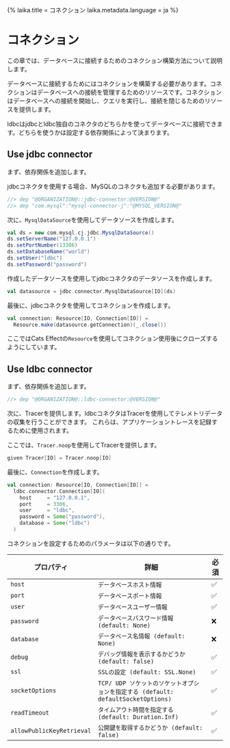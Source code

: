 {%
  laika.title = コネクション
  laika.metadata.language = ja
%}

# コネクション

この章では、データベースに接続するためのコネクション構築方法について説明します。

データベースに接続するためにはコネクションを構築する必要があります。コネクションはデータベースへの接続を管理するためのリソースです。コネクションはデータベースへの接続を開始し、クエリを実行し、接続を閉じるためのリソースを提供します。

ldbcはjdbcとldbc独自のコネクタのどちらかを使ってデータベースに接続できます。どちらを使うかは設定する依存関係によって決まります。

## Use jdbc connector

まず、依存関係を追加します。

jdbcコネクタを使用する場合、MySQLのコネクタも追加する必要があります。

```scala
//> dep "@ORGANIZATION@::jdbc-connector:@VERSION@"
//> dep "com.mysql":"mysql-connector-j":"@MYSQL_VERSION@"
```

次に、`MysqlDataSource`を使用してデータソースを作成します。

```scala
val ds = new com.mysql.cj.jdbc.MysqlDataSource()
ds.setServerName("127.0.0.1")
ds.setPortNumber(13306)
ds.setDatabaseName("world")
ds.setUser("ldbc")
ds.setPassword("password")
```

作成したデータソースを使用してjdbcコネクタのデータソースを作成します。

```scala
val datasource = jdbc.connector.MysqlDataSource[IO](ds)
```

最後に、jdbcコネクタを使用してコネクションを作成します。

```scala
val connection: Resource[IO, Connection[IO]] =
  Resource.make(datasource.getConnection)(_.close())
```

ここではCats Effectの`Resource`を使用してコネクション使用後にクローズするようにしています。

## Use ldbc connector

まず、依存関係を追加します。

```scala
//> dep "@ORGANIZATION@::ldbc-connector:@VERSION@"
```

次に、Tracerを提供します。ldbcコネクタはTracerを使用してテレメトリデータの収集を行うことができます。 これらは、アプリケーショントレースを記録するために使用されます。

ここでは、`Tracer.noop`を使用してTracerを提供します。

```scala
given Tracer[IO] = Tracer.noop[IO]
```

最後に、`Connection`を作成します。

```scala
val connection: Resource[IO, Connection[IO]] =
  ldbc.connector.Connection[IO](
    host     = "127.0.0.1",
    port     = 3306,
    user     = "ldbc",
    password = Some("password"),
    database = Some("ldbc")
  )
```

コネクションを設定するためのパラメータは以下の通りです。

| プロパティ                     | 詳細                                                             | 必須 |
|---------------------------|----------------------------------------------------------------|----|
| `host`                    | `データベースホスト情報`                                                  | ✅  |
| `port`                    | `データベースポート情報`                                                  | ✅  |
| `user`                    | `データベースユーザー情報`                                                 | ✅  |
| `password`                | `データベースパスワード情報 (default: None)`                                | ❌  |
| `database`                | `データベース名情報 (default: None)`                                    | ❌  |
| `debug`                   | `デバッグ情報を表示するかどうか  (default: false)`                            | ✅  |
| `ssl`                     | `SSLの設定 (default: SSL.None)`                                   | ✅  |
| `socketOptions`           | `TCP/ UDP ソケットのソケットオプションを指定する (default: defaultSocketOptions)` | ✅  |
| `readTimeout`             | `タイムアウト時間を指定する (default: Duration.Inf)`                        | ✅  |
| `allowPublicKeyRetrieval` | `公開鍵を取得するかどうか (default: false)`                                | ✅  |
